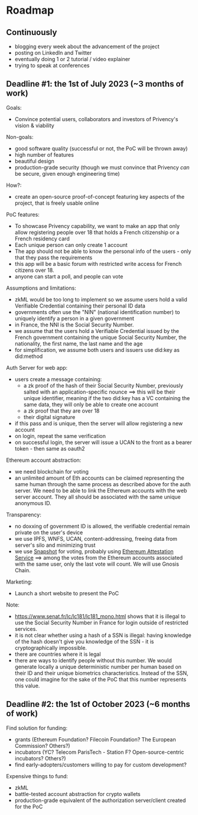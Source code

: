 # Roadmap

## Continuously

- blogging every week about the advancement of the project
- posting on LinkedIn and Twitter
- eventually doing 1 or 2 tutorial / video explainer
- trying to speak at conferences

## Deadline #1: the 1st of July 2023 (~3 months of work)

Goals:
- Convince potential users, collaborators and investors of Privency's vision & viability

Non-goals:
- good software quality (successful or not, the PoC will be thrown away)
- high number of features
- beautiful design
- production-grade security (though we must convince that Privency *can* be secure, given enough engineering time)

How?:
- create an open-source proof-of-concept featuring key aspects of the project, that is freely usable online

PoC features:
- To showcase Privency capability, we want to make an app that only allow registering people over 18 that holds a French citizenship or a French residency card
- Each unique person can only create 1 account
- The app should not be able to know the personal info of the users - only that they pass the requirements
- this app will be a basic forum with restricted write access for French citizens over 18.
- anyone can start a poll, and people can vote

Assumptions and limitations:
- zkML would be too long to implement so we assume users hold a valid Verifiable Credential containing their personal ID data
- governments often use the "NIN" (national identification number) to uniquely identify a person in a given government
- in France, the NNI is the Social Security Number. 
- we assume that the users hold a Verifiable Credential issued by the French government containing the unique Social Security Number, the nationality, the first name, the last name and the age
- for simplification, we assume both users and issuers use did:key as did:method

Auth Server for web app:
- users create a message containing:
	- a zk proof of the hash of their Social Security Number, previously salted with an application-specific nounce ==> this will be their unique identifier, meaning if the two did:key has a VC containing the same data, they will only be able to create one account
	- a zk proof that they are over 18
	- their digital signature
- if this pass and is unique, then the server will allow registering a new account
- on login, repeat the same verification
- on successful login, the server will issue a UCAN to the front as a bearer token - then same as oauth2

Ethereum account abstraction:
- we need blockchain for voting
- an unlimited amount of Eth accounts can be claimed representing the same human through the same process as described above for the auth server. We need to be able to link the Ethereum accounts with the web server account. They all should be associated with the same unique anonymous ID.

Transparency:
- no doxxing of government ID is allowed, the verifiable credential remain private on the user's device
- we use IPFS, WNFS, UCAN, content-addressing, freeing data from server's silo and minimizing trust
- we use [Snapshot](https://docs.snapshot.org/) for voting, probably using [Ethereum Attestation Service](https://attest.sh/) ==> among the votes from the Ethereum accounts associated with the same user, only the last vote will count. We will use Gnosis Chain.

Marketing:
- Launch a short website to present the PoC

Note:
- https://www.senat.fr/lc/lc181/lc181_mono.html shows that it is illegal to use the Social Security Number in France for login outside of restricted services.
- it is not clear whether using a hash of a SSN is illegal: having knowledge of the hash doesn't give you knowledge of the SSN - it is cryptographically impossible.
- there are countries where it is legal 
- there are ways to identify people without this number. We would generate locally a unique deterministic number per human based on their ID and their unique biometrics characteristics. Instead of the SSN, one could imagine for the sake of the PoC that this number represents this value.

## Deadline #2: the 1st of October 2023 (~6 months of work)

Find solution for funding:
- grants (Ethereum Foundation? Filecoin Foundation? The European Commission? Others?)
- incubators (YC? Telecom ParisTech - Station F? Open-source-centric incubators? Others?)
- find early-adopters/customers willing to pay for custom development?

Expensive things to fund:
- zkML
- battle-tested account abstraction for crypto wallets
- production-grade equivalent of the authorization server/client created for the PoC
